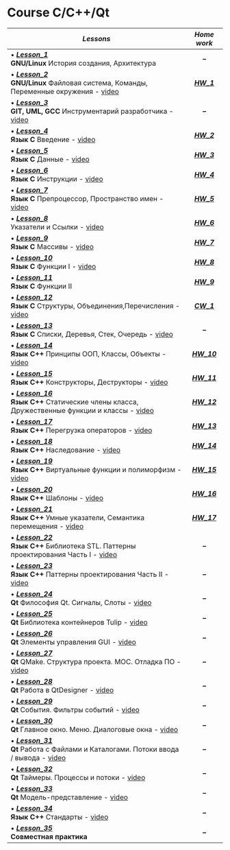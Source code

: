 # Course C/C++/Qt

|***Lessons***|***Home work***|
|---|:-:|
|• [***Lesson_1***](https://github.com/BurdichxD4r/Cpp_Lessons/tree/master/class_work/Lesson_1#gnulinux-история-создания-архитектура)<br>**GNU/Linux** История создания, Архитектура| ***–*** |
|• [***Lesson_2***](https://github.com/BurdichxD4r/Cpp_Lessons/tree/master/class_work/Lesson_2#gnulinux-файловая-система-команды-переменные-окружения)<br>**GNU/Linux** Файловая система, Команды, Переменные окружения - [video](https://youtu.be/OqUWYzSx-PI)|[***HW_1***](https://github.com/BurdichxD4r/Cpp_Lessons/tree/master/home_work/HW_1_Burdeynyi#task_1)|
|• [***Lesson_3***](https://github.com/BurdichxD4r/Cpp_Lessons/tree/master/class_work/Lesson_3#git-uml-gcc-инструментарий-разработчика)<br>**GIT, UML, GCC** Инструментарий разработчика - [video](https://youtu.be/aHuqFSGEosc)| ***–*** |
|• [***Lesson_4***](https://github.com/BurdichxD4r/Cpp_Lessons/tree/master/class_work/Lesson_4#язык-с-введение)<br>**Язык С** Введение - [video](https://youtu.be/HTa3Q26zTuU)|[***HW_2***](https://github.com/BurdichxD4r/Cpp_Lessons/tree/master/home_work/HW_2_Burdeynyi#task_1)|
|• [***Lesson_5***](https://github.com/BurdichxD4r/Cpp_Lessons/blob/master/class_work/Lesson_5/README.md#данные-в-языке-c)<br>**Язык С** Данные - [video](https://youtu.be/kgZVgsyuemw)|[***HW_3***](https://github.com/BurdichxD4r/Cpp_Lessons/tree/master/home_work/HW_3_Burdeynyi#task_3)|
|• [***Lesson_6***](https://github.com/BurdichxD4r/Cpp_Lessons/blob/master/class_work/Lesson_6/README.md#инструкции-языка-с)<br>**Язык C** Инструкции - [video](https://youtu.be/6KBc3ibBQMc)|[***HW_4***](https://github.com/BurdichxD4r/Cpp_Lessons/tree/master/home_work/HW_4_Burdeynyi#task_1)|
|• [***Lesson_7***](https://github.com/BurdichxD4r/Cpp_Lessons/blob/master/class_work/Lesson_7/README.md#препроцессорпространство-имен)<br>**Язык C** Препроцессор, Пространство имен - [video](https://youtu.be/L80Q1JzDE9I)|[***HW_5***](https://github.com/BurdichxD4r/Cpp_Lessons/tree/master/home_work/HW_5_Burdeynyi#task_1)|
|• [***Lesson_8***](https://github.com/BurdichxD4r/Cpp_Lessons/blob/master/class_work/Lesson_8/README.md#указатели-и-ссылки)<br>Указатели и Ссылки - [video](https://youtu.be/O4JWybS2SyA)|[***HW_6***](https://github.com/BurdichxD4r/Cpp_Lessons/tree/master/home_work/HW_6_Burdeynyi#task_1)|
|• [***Lesson_9***](https://github.com/BurdichxD4r/Cpp_Lessons/tree/master/class_work/Lesson_9#массивы-в-языке-с)<br>**Язык C** Массивы - [video](https://youtu.be/eED2VTY6BA8)|[***HW_7***](https://github.com/BurdichxD4r/Cpp_Lessons/tree/master/home_work/HW_7_Burdeynyi#task_1)|
|• [***Lesson_10***](https://github.com/BurdichxD4r/Cpp_Lessons/tree/master/class_work/Lesson_10#функции-в-языке-с-i)<br>**Язык C** Функции I - [video](https://youtu.be/Z3rtVE36QAM)|[***HW_8***](https://github.com/BurdichxD4r/Cpp_Lessons/tree/master/home_work/HW_8_Burdeynyi#task_1)|
|• [***Lesson_11***](https://github.com/BurdichxD4r/Cpp_Lessons/tree/master/class_work/Lesson_11#функции-в-языке-с-ii)<br>**Язык C** Функции II|[***HW_9***](https://github.com/BurdichxD4r/Cpp_Lessons/tree/master/home_work/HW_9_Burdeynyi#task_1)|
|• [***Lesson_12***](https://github.com/BurdichxD4r/Cpp_Lessons/tree/master/class_work/Lesson_12#структуры-объединения-перечисления)<br>**Язык C** Структуры, Объединения,Перечисления - [video](https://youtu.be/ABordo7bwpQ)|[***CW_1***](https://github.com/BurdichxD4r/Cpp_Lessons/tree/master/home_work/CW_1_Burdeynyi#курсовая-работа-1)|
|• [***Lesson_13***](https://github.com/BurdichxD4r/Cpp_Lessons/tree/master/class_work/Lesson_13#списки-деревья-стек-очередь)<br>**Язык C** Списки, Деревья, Стек, Очередь - [video](https://youtu.be/65c_PrZ2H6k)| ***–*** |
|• [***Lesson_14***](https://github.com/BurdichxD4r/Cpp_Lessons/tree/master/class_work/Lesson_14#принципы-ооп-классы-объекты)<br>**Язык C++** Принципы ООП, Классы, Объекты - [video](https://youtu.be/87pYBIQT8SY)|[***HW_10***](https://github.com/BurdichxD4r/Cpp_Lessons/tree/master/home_work/HW_10_Burdeynyi#task_1)|
|• [***Lesson_15***](https://github.com/BurdichxD4r/Cpp_Lessons/blob/master/class_work/Lesson_15/README.md#конструкторы-деструкторы)<br>**Язык C++** Конструкторы, Деструкторы - [video](https://youtu.be/c9boMkvIZUc)|[***HW_11***](https://github.com/BurdichxD4r/Cpp_Lessons/tree/master/home_work/HW_11_Burdeynyi#task_1)|
|• [***Lesson_16***](https://github.com/BurdichxD4r/Cpp_Lessons/blob/master/class_work/Lesson_16/README.md#статические-члены-класса-дружественные-функции-и-классы)<br>**Язык C++** Статические члены класса, Дружественные функции и классы - [video](https://youtu.be/-_5fRHswROw)|[***HW_12***](https://github.com/BurdichxD4r/Cpp_Lessons/tree/master/home_work/HW_12_Burdeynyi#task_1)|
|• [***Lesson_17***](https://github.com/BurdichxD4r/Cpp_Lessons/tree/master/class_work/Lesson_17#перегрузка-операторов-в-с)<br>**Язык C++** Перегрузка операторов - [video](https://youtu.be/FkZZbAjbT-k)|[***HW_13***](https://github.com/BurdichxD4r/Cpp_Lessons/tree/master/home_work/HW_13_Burdeynyi#task_1)|
|• [***Lesson_18***](https://github.com/BurdichxD4r/Cpp_Lessons/tree/master/class_work/Lesson_18#наследование-в-с)<br>**Язык C++** Наследование - [video](https://youtu.be/FZUfn0-tUac)|[***HW_14***](https://github.com/BurdichxD4r/Cpp_Lessons/tree/master/home_work/HW_14_Burdeynyi#task_1)|
|• [***Lesson_19***](https://github.com/BurdichxD4r/Cpp_Lessons/tree/master/class_work/Lesson_19#виртуальные-функции-и-полиморфизм)<br>**Язык C++** Виртуальные функции и полиморфизм - [video](https://youtu.be/0TlzB6xDeCs)|[***HW_15***](https://github.com/BurdichxD4r/Cpp_Lessons/tree/master/home_work/HW_15_Burdeynyi#task_1)|
|• [***Lesson_20***](https://github.com/BurdichxD4r/Cpp_Lessons/tree/master/class_work/Lesson_20#шаблоны-в-c)<br>**Язык C++** Шаблоны - [video](https://youtu.be/I1oRl137MY8)|[***HW_16***](https://github.com/BurdichxD4r/Cpp_Lessons/tree/master/home_work/HW_16_Burdeynyi#task_1)|
|• [***Lesson_21***](https://github.com/BurdichxD4r/Cpp_Lessons/tree/master/class_work/Lesson_21#умные-указатели-семантика-перемещения)<br>**Язык C++** Умные указатели, Семантика перемещения - [video](https://youtu.be/LUIN1vbyDQw)|[***HW_17***](https://github.com/BurdichxD4r/Cpp_Lessons/tree/master/home_work/HW_17_Burdeynyi#task_1)|
|• [***Lesson_22***](https://github.com/BurdichxD4r/Cpp_Lessons/blob/master/class_work/Lesson_22/README.md#библиотека-stlstandard-template-library)<br>**Язык C++** Библиотека STL. Паттерны проектирования Часть I - [video]()| ***–*** |
|• [***Lesson_23***](https://github.com/BurdichxD4r/Cpp_Lessons/blob/master/class_work/Lesson_23/README.md#паттерны-проектирования)<br>**Язык C++** Паттерны проектирования Часть II - [video]()| ***–*** |
|• [***Lesson_24***](https://github.com/BurdichxD4r/Cpp_Lessons/blob/master/class_work/Lesson_24/README.md#философия-qt-сигналы-слоты)<br>**Qt** Философия Qt. Сигналы, Слоты - [video]()| ***–*** |
|• [***Lesson_25***](https://github.com/BurdichxD4r/Cpp_Lessons/blob/master/class_work/Lesson_25/README.md#библиотека-контейнеров-tulip)<br>**Qt** Библиотека контейнеров Tulip - [video]()| ***–*** |
|• [***Lesson_26***](https://github.com/BurdichxD4r/Cpp_Lessons/blob/master/class_work/Lesson_26/README.md#элементы-управления-gui)<br>**Qt** Элементы управления GUI - [video]()| ***–*** |
|• [***Lesson_27***](https://github.com/BurdichxD4r/Cpp_Lessons/blob/master/class_work/Lesson_27/README.md#qmake-структура-проекта-moc-отладка-по)<br>**Qt** QMake. Структура проекта. MOC. Отладка ПО - [video]()| ***–*** |
|• [***Lesson_28***](https://github.com/BurdichxD4r/Cpp_Lessons/blob/master/class_work/Lesson_28/README.md#работа-в-qtdesigner)<br>**Qt** Работа в QtDesigner - [video]()| ***–*** |
|• [***Lesson_29***](https://github.com/BurdichxD4r/Cpp_Lessons/blob/master/class_work/Lesson_29/README.md#события-фильтры-событий)<br>**Qt** События. Фильтры событий - [video]()| ***–*** |
|• [***Lesson_30***](https://github.com/BurdichxD4r/Cpp_Lessons/blob/master/class_work/Lesson_30/README.md#главное-окно-меню-диалоговые-окна)<br>**Qt** Главное окно. Меню. Диалоговые окна - [video]()| ***–*** |
|• [***Lesson_31***](https://github.com/BurdichxD4r/Cpp_Lessons/blob/master/class_work/Lesson_31/README.md#работа-с-файлами-и-каталогами-потоки-ввода--вывода)<br>**Qt** Работа с Файлами и Каталогами. Потоки ввода / вывода - [video]()| ***–*** |
|• [***Lesson_32***](https://github.com/BurdichxD4r/Cpp_Lessons/blob/master/class_work/Lesson_32/README.md#таймеры-процессы-и-потоки)<br>**Qt** Таймеры. Процессы и потоки - [video]()| ***–*** |
|• [***Lesson_33***](https://github.com/BurdichxD4r/Cpp_Lessons/blob/master/class_work/Lesson_33/README.md#mодель-представление)<br>**Qt** Mодель-представление - [video]()| ***–*** |
|• [***Lesson_34***](https://github.com/BurdichxD4r/Cpp_Lessons/blob/master/class_work/Lesson_34/README.md#стандарты-с)<br>**Язык C++** Стандарты - [video]()| ***–*** |
|• [***Lesson_35***](https://github.com/BurdichxD4r/Cpp_Lessons/blob/master/class_work/Lesson_35/README.md#совместная-практика)<br>**Совместная практика**| ***–*** |